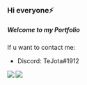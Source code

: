 ### Hi everyone⚡
##### Welcome to my Portfolio
 If u want to contact me:
-  Discord: TeJota#1912
<!--
**Merces-dev/Merces-dev** is a ✨ _special_ ✨ repository because its `README.md` (this file) appears on your GitHub profile.

Here are some ideas to get you started:

- 🔭 I’m currently working on ...
- 🌱 I’m currently learning ...
- 👯 I’m looking to collaborate on ...
- 🤔 I’m looking for help with ...
- 💬 Ask me about ...
- 📫 How to reach me: ...
- 😄 Pronouns: ...
- ⚡ Fun fact: ...
-->
<a href="https://github.com/Merces-dev/github-readme-stats">
<img align="left" src="https://github-readme-stats.vercel.app/api?username=Merces-dev&theme=synthwave&show_icons=true" />
</a>
<a href="https://github.com/Merces-dev/convoychat">
 <img align="left" src="https://github-readme-stats.vercel.app/api/top-langs/?username=Merces-dev&theme=synthwave" />
</a>
